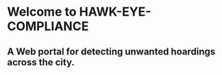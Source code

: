 # Welcome to HAWK-EYE-COMPLIANCE
## A Web portal for detecting unwanted hoardings across the city.

